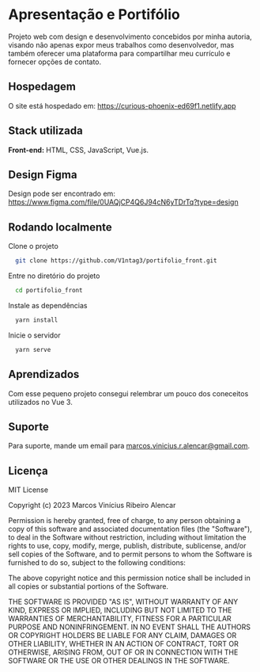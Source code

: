 
# Apresentação e Portifólio

Projeto web com design e desenvolvimento concebidos por minha autoria, visando não apenas expor meus trabalhos como desenvolvedor, mas também oferecer uma plataforma para compartilhar meu currículo e fornecer opções de contato.

## Hospedagem
O site está hospedado em: https://curious-phoenix-ed69f1.netlify.app
## Stack utilizada

**Front-end:** HTML, CSS, JavaScript, Vue.js.

## Design Figma

Design pode ser encontrado em: https://www.figma.com/file/0UAQjCP4Q6J94cN6yTDrTq?type=design


## Rodando localmente

Clone o projeto

```bash
  git clone https://github.com/V1ntag3/portifolio_front.git
```

Entre no diretório do projeto

```bash
  cd portifolio_front
```

Instale as dependências

```bash
  yarn install
```

Inicie o servidor

```bash
  yarn serve
```


## Aprendizados

Com esse pequeno projeto consegui relembrar um pouco dos coneceitos utilizados no Vue 3.


## Suporte

Para suporte, mande um email para marcos.vinicius.r.alencar@gmail.com.


## Licença

MIT License

Copyright (c) 2023 Marcos Vinícius Ribeiro Alencar

Permission is hereby granted, free of charge, to any person obtaining a copy
of this software and associated documentation files (the "Software"), to deal
in the Software without restriction, including without limitation the rights
to use, copy, modify, merge, publish, distribute, sublicense, and/or sell
copies of the Software, and to permit persons to whom the Software is
furnished to do so, subject to the following conditions:

The above copyright notice and this permission notice shall be included in all
copies or substantial portions of the Software.

THE SOFTWARE IS PROVIDED "AS IS", WITHOUT WARRANTY OF ANY KIND, EXPRESS OR
IMPLIED, INCLUDING BUT NOT LIMITED TO THE WARRANTIES OF MERCHANTABILITY,
FITNESS FOR A PARTICULAR PURPOSE AND NONINFRINGEMENT. IN NO EVENT SHALL THE
AUTHORS OR COPYRIGHT HOLDERS BE LIABLE FOR ANY CLAIM, DAMAGES OR OTHER
LIABILITY, WHETHER IN AN ACTION OF CONTRACT, TORT OR OTHERWISE, ARISING FROM,
OUT OF OR IN CONNECTION WITH THE SOFTWARE OR THE USE OR OTHER DEALINGS IN THE
SOFTWARE.
